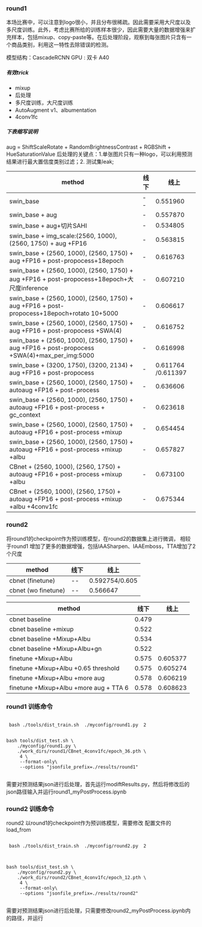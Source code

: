 ### round1 

本场比赛中，可以注意到logo很小，并且分布很稀疏。因此需要采用大尺度以及多尺度训练。此外，考虑比赛所给的训练样本很少，因此需要大量的数据增强来扩充样本，包括mixup、copy-paste等。在后处理阶段，观察到每张图片只含有一个商品类别，利用这一特性去除错误的检测。

模型结构：CascadeRCNN
GPU : 双卡 A40 
##### 有效trick
+ mixup
+ 后处理
+ 多尺度训练，大尺度训练
+ AutoAugment v1、albumentation
+ 4conv1fc

##### 下表缩写说明
aug = ShiftScaleRotate + RandomBrightnessContrast + RGBShift + HueSaturationValue
后处理的关键点：1.单张图片只有一种logo，可以利用预测结果进行最大置信度类别过滤；2. 测试集leak;

| method                                                                                          | 线下  | 线上                 |
|-------------------------------------------------------------------------------------------------|-----|--------------------|
| swin_base                                                                                       | --  | 0.551960           |
| swin_base + aug                                                                                 | -   | 0.557870           |
| swin_base + aug+切片SAHI                                                                          | -   | 0.534805           |
| swin_base + img_scale:(2560, 1000), (2560, 1750) + aug +FP16                                    | -   | 0.563815 |
| swin_base + (2560, 1000), (2560, 1750) + aug +FP16 + post-propocess+18epoch                     | -   | 0.616763           |
| swin_base + (2560, 1000), (2560, 1750) + aug +FP16 + post-propocess+18epoch+大尺度inference        | -   | 0.607210           |
| swin_base + (2560, 1000), (2560, 1750) + aug +FP16 + post-propocess+18epoch+rotato 10+5000      | -   | 0.606617           |
| swin_base + (2560, 1000), (2560, 1750) + aug +FP16 + post-propocess +SWA(4)                     | -   | 0.616752           |
| swin_base + (2560, 1000), (2560, 1750) + aug +FP16 + post-propocess +SWA(4)+max_per_img:5000    | -   | 0.616998           |
| swin_base + (3200, 1750), (3200, 2134) + aug +FP16 + post-propocess                             | -   | 0.611764 /0.611397 |
| swin_base + (2560, 1000), (2560, 1750) + autoaug +FP16 +  post-process                          | -   | 0.636606           |
| swin_base + (2560, 1000), (2560, 1750) + autoaug +FP16 +  post-process + gc_context             | -   | 0.623618           |
| swin_base + (2560, 1000), (2560, 1750) + autoaug +FP16 +  post-process  +mixup                  | -   | 0.654454           |
| swin_base + (2560, 1000), (2560, 1750) + autoaug +FP16 +  post-process  +mixup +albu            | -   | 0.657827           |
| CBnet     + (2560, 1000), (2560, 1750) + autoaug +FP16 +  post-process  +mixup +albu            | -   | 0.673100           |
| CBnet     + (2560, 1000), (2560, 1750) + autoaug +FP16 +  post-process  +mixup +albu  +4conv1fc | -   | 0.675344           |


### round2
将round1的checkpoint作为预训练模型，在round2的数据集上进行微调， 相较于round1 增加了更多的数据增强，包括IAASharpen、IAAEmboss，TTA增加了2个尺度

| method               | 线下  | 线上             |
|----------------------|-----|----------------|
| cbnet (finetune)     | --  | 0.592754/0.605 |
| cbnet  (wo finetune) | --  | 0.566647       |




| method                                 | 线下    | 线上        |
|----------------------------------------|-------|-----------|
| cbnet baseline                         | 0.479 |           |
| cbnet baseline  +mixup                 | 0.522 |           |
| cbnet baseline +Mixup+Albu             | 0.534 |           |
| cbnet baseline +Mixup+Albu+gn          | 0.522 |           |
| finetune +Mixup+Albu                   | 0.575 | 0.605377  |
| finetune +Mixup+Albu  +0.65 threshold  | 0.575 | 0.605274  |
| finetune +Mixup+Albu +more aug         | 0.578 | 0.606219  |
| finetune +Mixup+Albu +more aug + TTA 6 | 0.578 | 0.608623  |

### round1 训练命令
```

 bash ./tools/dist_train.sh  ./myconfig/round1.py  2


bash tools/dist_test.sh \
    ./myconfig/round1.py \
    ./work_dirs/round1/CBnet_4conv1fc/epoch_36.pth \
     4 \
     --format-only\
     --options "jsonfile_prefix=./results/round1"
     
```
需要对预测结果json进行后处理，首先运行modiftResults.py，然后将修改后的json路径输入并运行round1_myPostProcess.ipynb

### round2 训练命令
round2 以round1的checkpoint作为预训练模型，需要修改 配置文件的load_from
```

 bash ./tools/dist_train.sh  ./myconfig/round2.py  2



bash tools/dist_test.sh \
    ./myconfig/round2.py \
    ./work_dirs/round2/CBnet_4conv1fc/epoch_12.pth \
     4 \
     --format-only\
     --options "jsonfile_prefix=./results/round2"
     
```

需要对预测结果json进行后处理，只需要修改round2_myPostProcess.ipynb内的路径，并运行